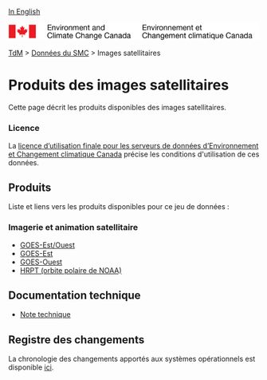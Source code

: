 [In English](readme_satellite-images_en.md)

![ECCC logo](../../docs/img_eccc-logo.png)

[TdM](../../docs/readme_fr.md) > [Données du SMC](../../docs/msc-data/readme_fr.md) > Images satellitaires

# Produits des images satellitaires

Cette page décrit les produits disponibles des images satellitaires. 

### Licence

La [licence d’utilisation finale pour les serveurs de données d’Environnement et Changement climatique Canada](../../docs/licence/readme_fr.md) précise les conditions d'utilisation de ces données.

## Produits

Liste et liens vers les produits disponibles pour ce jeu de données :

### Imagerie et animation satellitaire

* [GOES-Est/Ouest](https://meteo.gc.ca/satellite/index_f.html#goes_composites)
* [GOES-Est](https://meteo.gc.ca/satellite/index_f.html#goes_east)
* [GOES-Ouest](https://meteo.gc.ca/satellite/index_f.html#goes_west)
* [HRPT (orbite polaire de NOAA)](https://meteo.gc.ca/satellite/index_f.html#hrpt)

## Documentation technique

* [Note technique](https://collaboration.cmc.ec.gc.ca/cmc/cmoi/product_guide/docs/satellitedoc_f.html)

## Registre des changements 

La chronologie des changements apportés aux systèmes opérationnels est disponible [ici](https://collaboration.cmc.ec.gc.ca/cmc/cmoi/product_guide/docs/changes_f.html).
